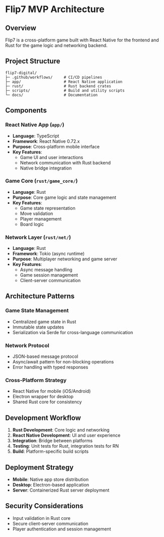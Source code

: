 # Flip7 MVP Architecture

## Overview

Flip7 is a cross-platform game built with React Native for the frontend and Rust for the game logic and networking backend.

## Project Structure

```
flip7-digital/
├─ .github/workflows/     # CI/CD pipelines
├─ app/                   # React Native application
├─ rust/                  # Rust backend crates
├─ scripts/               # Build and utility scripts
└─ docs/                  # Documentation
```

## Components

### React Native App (`app/`)

- **Language**: TypeScript
- **Framework**: React Native 0.72.x
- **Purpose**: Cross-platform mobile interface
- **Key Features**:
  - Game UI and user interactions
  - Network communication with Rust backend
  - Native bridge integration

### Game Core (`rust/game_core/`)

- **Language**: Rust
- **Purpose**: Core game logic and state management
- **Key Features**:
  - Game state representation
  - Move validation
  - Player management
  - Board logic

### Network Layer (`rust/net/`)

- **Language**: Rust
- **Framework**: Tokio (async runtime)
- **Purpose**: Multiplayer networking and game server
- **Key Features**:
  - Async message handling
  - Game session management
  - Client-server communication

## Architecture Patterns

### Game State Management

- Centralized game state in Rust
- Immutable state updates
- Serialization via Serde for cross-language communication

### Network Protocol

- JSON-based message protocol
- Async/await pattern for non-blocking operations
- Error handling with typed responses

### Cross-Platform Strategy

- React Native for mobile (iOS/Android)
- Electron wrapper for desktop
- Shared Rust core for consistency

## Development Workflow

1. **Rust Development**: Core logic and networking
2. **React Native Development**: UI and user experience
3. **Integration**: Bridge between platforms
4. **Testing**: Unit tests for Rust, integration tests for RN
5. **Build**: Platform-specific build scripts

## Deployment Strategy

- **Mobile**: Native app store distribution
- **Desktop**: Electron-based application
- **Server**: Containerized Rust server deployment

## Security Considerations

- Input validation in Rust core
- Secure client-server communication
- Player authentication and session management